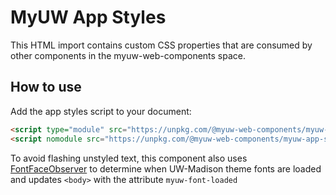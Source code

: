 # MyUW App Styles

This HTML import contains custom CSS properties that are consumed by other components in the myuw-web-components space.

## How to use

Add the app styles script to your document:

```html
<script type="module" src="https://unpkg.com/@myuw-web-components/myuw-app-styles?module"></script>
<script nomodule src="https://unpkg.com/@myuw-web-components/myuw-app-styles"></script>
```

To avoid flashing unstyled text, this component also uses [FontFaceObserver](https://github.com/bramstein/fontfaceobserver) to determine when UW-Madison theme fonts are loaded and updates `<body>` with the attribute `myuw-font-loaded`
